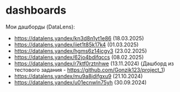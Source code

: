 # dashboards
Мои дашборды (DataLens):
- https://datalens.yandex/kn3d8n1yt1e86 (18.03.2025)
- https://datalens.yandex/iiet1t85k17k4 (01.03.2025)
- https://datalens.yandex/hgms6z14icgy3 (23.02.2025)
- https://datalens.yandex/62jo4bdifqccs (08.02.2025)
- https://datalens.yandex/r7ktf0rztnhwe (13.11.2024) (Дашборд из тестового задания - https://github.com/Gonzik123/project_1)
- https://datalens.yandex/mu9a8jdifgxu9 (21.10.2024)
- https://datalens.yandex/u01ecnwln75yh (30.09.2024)
